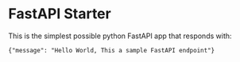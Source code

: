 # FastAPI Starter

This is the simplest possible python FastAPI app that responds with:
```
{"message": "Hello World, This a sample FastAPI endpoint"}
```
